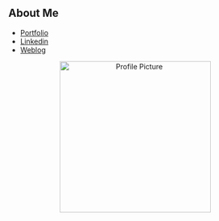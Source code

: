 ## About Me

- [Portfolio](https://mahtab-variyani-profile.vercel.app/)
- [Linkedin](https://www.linkedin.com/in/mahvariyani/)
- [Weblog](https://mah-blog-project.vercel.app/)

<div align="center">
  <img src="https://github.com/Mahtabvariyani/Mahtabvariyani/assets/108659794/05cfcaf6-7010-4bf3-8be4-0ffd5ab565f3" alt="Profile Picture" width="300" />
</div>
